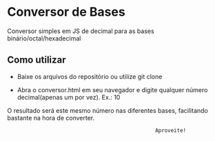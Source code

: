 # Conversor de Bases

Conversor simples em JS de decimal para as bases binário/octal/hexadecimal

## Como utilizar

- Baixe os arquivos do repositório ou utilize git clone

- Abra o conversor.html em seu navegador e digite qualquer número decimal(apenas um por vez). Ex.: 10

O resultado será este mesmo número nas diferentes bases, facilitando bastante na hora de converter.

                                                    Aproveite!